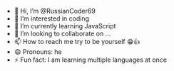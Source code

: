 - 👋 Hi, I’m @RussianCoder69
- 👀 I’m interested in coding
- 🌱 I’m currently learning JavaScript
- 💞️ I’m looking to collaborate on ...
- 📫 How to reach me try to be yourself 😁👍
- 😄 Pronouns: he
- ⚡ Fun fact: I am learning multiple languages at
once

<!---
RussianCoder69/RussianCoder69 is a ✨ special ✨ repository because its `README.md` (this file) appears on your GitHub profile.
You can click the Preview link to take a look at your changes.
--->
